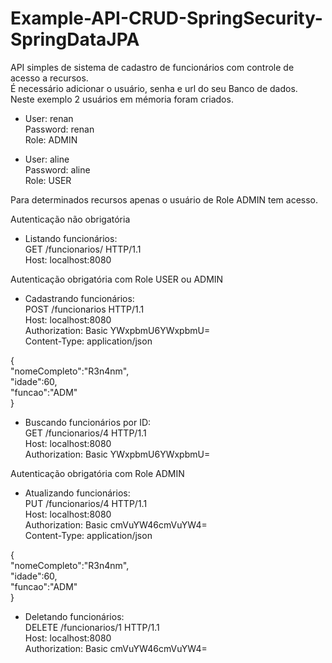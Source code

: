 # Example-API-CRUD-SpringSecurity-SpringDataJPA
API simples de sistema de cadastro de funcionários com controle de acesso a recursos.  
É necessário adicionar o usuário, senha e url do seu Banco de dados.  
Neste exemplo 2 usuários em mémoria foram criados.  

- User: renan  
Password: renan  
Role: ADMIN  

- User: aline  
Password: aline  
Role: USER  
  
Para determinados recursos apenas o usuário de Role ADMIN tem acesso.
  
Autenticação não obrigatória  
- Listando funcionários:  
GET /funcionarios/ HTTP/1.1  
Host: localhost:8080  
  
Autenticação obrigatória com Role USER ou ADMIN 
- Cadastrando funcionários:  
POST /funcionarios HTTP/1.1  
Host: localhost:8080  
Authorization: Basic YWxpbmU6YWxpbmU=  
Content-Type: application/json  
  
{  
"nomeCompleto":"R3n4nm",  
"idade":60,  
"funcao":"ADM"  
}  
  
- Buscando funcionários por ID:  
GET /funcionarios/4 HTTP/1.1  
Host: localhost:8080  
Authorization: Basic YWxpbmU6YWxpbmU=  
  
Autenticação obrigatória com Role ADMIN 

- Atualizando funcionários:  
PUT /funcionarios/4 HTTP/1.1  
Host: localhost:8080  
Authorization: Basic cmVuYW46cmVuYW4=  
Content-Type: application/json  
  
{  
"nomeCompleto":"R3n4nm",  
"idade":60,  
"funcao":"ADM"  
}  

- Deletando funcionários:  
DELETE /funcionarios/1 HTTP/1.1  
Host: localhost:8080  
Authorization: Basic cmVuYW46cmVuYW4=  


